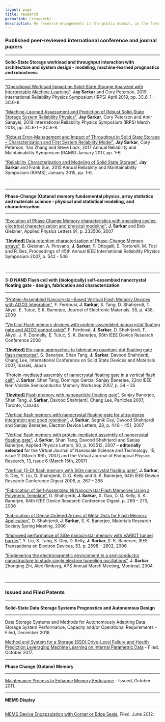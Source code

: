 ```yaml
---
layout: page
title: research
permalink: /research/
description: My research engagements in the public domain, in the form of peer-reviewed papers and filed patents, are described below. Working in research in the industry, a significant portion of my work naturally includes intellectual property that has been proprietary trade secrets to my employers over the years. It does bring me great fulfilment in translation of my work into tangible benefits to the scientific/technological community, society and people.
---
```


### Published peer-reviewed international conference and journal papers

-------

**Solid-State Storage workload and throughput interaction with architecture and system design - modeling, machine-learned prognostics and robustness**

-------

<a href="https://ieeexplore.ieee.org/document/8720510" target="_blank">"Operational Workload Impact on Solid-State Storage Analyzed with Interpretable Machine Learning"</a>, **Jay Sarkar** and Cory Peterson, 2019 International Reliability Physics Symposium (IRPS) April 2019, pp. 3C.6-1 – 3C.6-8.

<a href="https://ieeexplore.ieee.org/document/8353565/" target="_blank"> “Machine-Learned Assessment and Prediction of Robust Solid-State Storage System Reliability Physics”</a>, **Jay Sarkar**, Cory Peterson and Amir Sanayei, 2018 International Reliability Physics Symposium (IRPS) March 2018, pp. 3C.6-1 – 3C.6-8.

<a href="http://ieeexplore.ieee.org/document/7889748/" target="_blank"> “Robust Error-Management and Impact of Throughput in Solid State Storage – Characterization and First System Reliability Model”</a>, **Jay Sarkar**, Cory Peterson, Yao Zhang and Steve Lock, 2017 Annual Reliability and Maintainability Symposium (RAMS) January 2017, pp. 1-6.

<a href="https://ieeexplore.ieee.org/document/7105166" target="_blank"> “Reliability Characterization and Modeling of Solid State Storage”</a>, **Jay Sarkar** and Frank Sun, 2015 Annual Reliability and Maintainability Symposium (RAMS), January 2015, pp. 1-6.
&nbsp;

<br/>

----

**Phase-Change (Optane) memory fundamental physics, array statistics and materials science - physical and statistical modeling, and characterization**

-------
<a href="https://aip.scitation.org/doi/10.1063/1.2821845" target="_blank">“Evolution of Phase Change Memory characteristics with operating cycles: electrical characterization and physical modeling”</a>, **J. Sarkar** and Bob Gleixner, Applied Physics Letters 91, p. 233506, 2007

<a href="https://ieeexplore.ieee.org/document/4227689" target="_blank"> “**[Invited]** Data retention characterization of Phase-Change Memory arrays”</a>, B. Gleixner, A. Pirovano, **J. Sarkar**, F. Ottogalli, E. Tortorelli, M. Tosi and R. Bez, Proceedings of 45th Annual IEEE International Reliability Physics Symposium 2007, p. 542 - 546
&nbsp;

<br/>

------

**3-D NAND Flash cell with (biologically) self-assembled nanocrystal floating gate - design, fabrication and characterization**

------

<a href="https://link.springer.com/article/10.1007/s11664-008-0645-7" target="_blank">"Protein-Assembled Nanocrystal-Based Vertical Flash Memory Devices with Al2O3 Integration"</a>, F. Ferdousi, **J. Sarkar**, S. Tang, D. Shahrjerdi, T. Akyol, E. Tutuc, S.K. Banerjee, Journal of Electronic Materials, 38, p. 438, 2009

<a href="https://ieeexplore.ieee.org/document/4800732" target="_blank"> “Vertical Flash memory devices with protein-assembled nanocrystal floating gate and Al2O3 control oxide”</a>, F. Ferdousi, **J. Sarkar**, D. Shahrjerdi, T. Akyol, J. P. Donnelly, E. Tutuc, S. K. Banerjee, 66th IEEE Device Research Conference 2008

<a href="http://www.ssdm.jp/2007/invited_strategic.html" target="_blank"> “**[Invited]** Bio-nano approaches to fabricating quantum-dot floating gate flash memories”</a>, S. Banerjee, Shan Tang, **J. Sarkar**, Davood Shahrjerdi, Chang Lee, International Conference on Solid State Devices and Materials 2007, Ibaraki, Japan

<a href="https://ieeexplore.ieee.org/document/4290570" target="_blank"> “Protein-mediated assembly of nanocrystal floating gate in a vertical flash cell”</a>, **J. Sarkar**, Shan Tang, Domingo Garcia, Sanjay Banerjee, 22nd IEEE Non Volatile Semiconductor Memory Workshop 2007, p. 34 – 35

<a href="http://www.nanoparticles.org/pdf/BanerjeeS.pdf" target="_blank"> “**[Invited]** Flash memory with nanoparticle floating gate”</a>, Sanjay Banerjee, Shan Tang, **J. Sarkar**, Davood Shahrjerdi, Chang Lee, Particles 2007, Toronto, Canada

<a href="https://ieeexplore.ieee.org/document/4160043" target="_blank"> “Vertical flash memory with nanocrystal floating gate for ultra-dense integration and good retention”</a>, **J. Sarkar**, Sagnik Dey, Davood Shahrjerdi and Sanjay Banerjee, Electron Device Letters, 28, p. 449 – 451, 2007

<a href="https://aip.scitation.org/doi/10.1063/1.2711528" target="_blank"> “Vertical flash memory with protein-mediated assembly of nanocrystal floating gate”</a>, **J. Sarkar**, Shan Tang, Davood Shahrjerdi and Sanjay Banerjee, Applied Physics Letters, 90, p. 103512, 2007 – **editorially selected** for the Virtual Journal of Nanoscale Science and Technology, 15, issue 11 (March 19th, 2007) and the Virtual Journal of Biological Physics Research, 13, issue 6 (March 15th, 2007)

<a href="https://ieeexplore.ieee.org/document/4097631" target="_blank">“Vertical (3-D) flash memory with SiGe nanocrystal floating gate”</a>, **J. Sarkar**, S. Dey, Y. Liu, D. Shahrjerdi, D. Q. Kelly and S. K. Banerjee, 64th IEEE Device Research Conference Digest 2006, p. 267 – 268

<a href="https://ieeexplore.ieee.org/document/4097632" target="_blank">“Fabrication of Self-Assembled Ni Nanocrystal Flash Memories Using a Polymeric Template”</a>, D. Shahrjerdi, **J. Sarkar**, X. Gao, D. Q. Kelly, S. K. Banerjee, 64th IEEE Device Research Conference Digest, p. 269 – 270, 2006

<a href="https://nyuscholars.nyu.edu/en/publications/fabrication-of-dense-ordered-arrays-of-metal-dots-for-flash-memor" target="_blank">“Fabrication of Dense Ordered Arrays of Metal Dots for Flash Memory Application”</a>, D. Shahrjerdi, **J. Sarkar**, S. K. Banerjee, Materials Research Society Spring Meeting, 2006

<a href="https://ieeexplore.ieee.org/document/1705115" target="_blank">“Improved performance of SiGe nanocrystal memory with VARIOT tunnel barrier</a>”, Y. Liu, S. Tang, S. Dey, D. Kelly, **J. Sarkar**, S. K. Banerjee, IEEE Transactions on Electron Devices, 53, p. 2598 – 2602, 2006

<a href="http://flux.aps.org/meetings/YR04/MAR04/baps/abs/S9170007.html" target="_blank">“Engineering the electromagnetic environment in a semiconductor nanostructure to study single electron tunneling oscillations”</a>, **J. Sarkar**, Zhonqing Zhi, Alex Rimberg, APS Annual March Meeting, Montreal, 2004

<br/>

------

### Issued and Filed Patents

-------

**Solid-State Data Storage Systems Prognostics and Autonomous Design**

---------

Data Storage Systems and Methods for Autonomously Adapting Data Storage System Performance, Capacity and/or Operational Requirements - Filed, December 2018.

[Method and System for a Storage (SSD) Drive-Level Failure and Health Prediction Leveraging Machine Learning on Internal Parametric Data](https://patentimages.storage.googleapis.com/0a/48/b3/c8368a515a52d1/US20190108888A1.pdf) - Filed, October 2017.

------

**Phase Change (Optane) Memory**

-----

[Maintenance Process to Enhance Memory Endurance](https://patentimages.storage.googleapis.com/bf/8b/75/fbb7447b9f31af/US8036016.pdf) - Issued, October 2011.

-------

**MEMS Display**

------

[MEMS Device Encapsulation with Corner or Edge Seals](https://patentimages.storage.googleapis.com/88/4f/57/e56a185908c73d/US20140002964A1.pdf), Filed, June 2012.